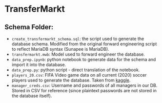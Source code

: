 # TransferMarkt

## Schema Folder:
- `create_transfermarkt_schema.sql`: the script used to generate the database schema. Modified from the original forward engineering script to reflect MariaDB syntax (Sunapee is MariaDB).
- `transfermarkt.mwb`: Model used to forward engineer the database.
- `data_prep.ipynb`: python notebook to generate data for the schema and import it into the database.
- `data_prep.py`: python script - direct translation of the notebook.
- `players_20.csv`: FIFA Video game data on all current (2020) soccer players used to generate the database. Taken from [kaggle](https://www.kaggle.com/stefanoleone992/fifa-20-complete-player-dataset).
- `manager_creds.csv`: Username and passwords of all managers in our DB. Stored in CSV for reference (since plaintext passwords are not stored in the database itself).
